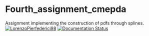 # Fourth_assignment_cmepda

Assignment implementing the construction of pdfs through splines.
[![LorenzoPierfederici98](https://circleci.com/gh/LorenzoPierfederici98/fourth_assignment_cmepda.svg?style=shield)](https://app.circleci.com/pipelines/circleci/NecVN3tdgU5QAbJo8qcc3N/VdoMovbqvcUkDqmQP8jXyq) [![Documentation Status](https://readthedocs.org/projects/fourth-assignment-cmepda/badge/?version=latest)](https://fourth-assignment-cmepda.readthedocs.io/en/latest/?badge=latest)
